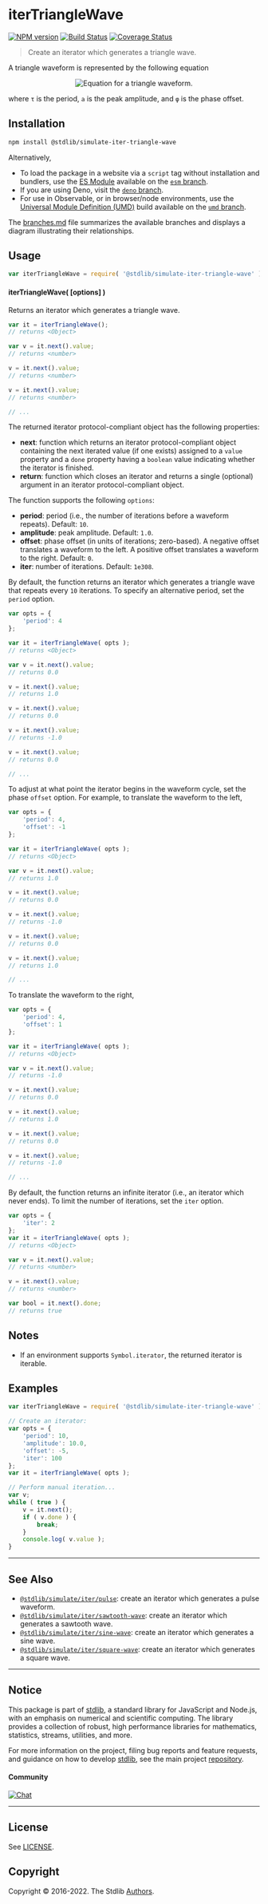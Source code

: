 <!--

@license Apache-2.0

Copyright (c) 2019 The Stdlib Authors.

Licensed under the Apache License, Version 2.0 (the "License");
you may not use this file except in compliance with the License.
You may obtain a copy of the License at

   http://www.apache.org/licenses/LICENSE-2.0

Unless required by applicable law or agreed to in writing, software
distributed under the License is distributed on an "AS IS" BASIS,
WITHOUT WARRANTIES OR CONDITIONS OF ANY KIND, either express or implied.
See the License for the specific language governing permissions and
limitations under the License.

-->

# iterTriangleWave

[![NPM version][npm-image]][npm-url] [![Build Status][test-image]][test-url] [![Coverage Status][coverage-image]][coverage-url] <!-- [![dependencies][dependencies-image]][dependencies-url] -->

> Create an iterator which generates a triangle wave.

<!-- Section to include introductory text. Make sure to keep an empty line after the intro `section` element and another before the `/section` close. -->

<section class="intro">

A triangle waveform is represented by the following equation

<!-- <equation class="equation" label="eq:triangle_waveform" align="center" raw="f(t; \tau, a, \varphi) = \frac{2a}{\pi} \operatorname{arcsin} \sin \frac{2\pi(t-\varphi)}{\tau}" alt="Equation for a triangle waveform."> -->

<div class="equation" align="center" data-raw-text="f(t; \tau, a, \varphi) = \frac{2a}{\pi} \operatorname{arcsin} \sin \frac{2\pi(t-\varphi)}{\tau}" data-equation="eq:triangle_waveform">
    <img src="https://cdn.jsdelivr.net/gh/stdlib-js/stdlib@5827c258000edcb03496265cdfd372d686b4c656/lib/node_modules/@stdlib/simulate/iter/triangle-wave/docs/img/equation_triangle_waveform.svg" alt="Equation for a triangle waveform.">
    <br>
</div>

<!-- </equation> -->

where `τ` is the period, `a` is the peak amplitude, and `φ` is the phase offset.

<!-- TODO: add a figure showing a triangle wave -->

</section>

<!-- /.intro -->

<!-- Package usage documentation. -->

<section class="installation">

## Installation

```bash
npm install @stdlib/simulate-iter-triangle-wave
```

Alternatively,

-   To load the package in a website via a `script` tag without installation and bundlers, use the [ES Module][es-module] available on the [`esm` branch][esm-url].
-   If you are using Deno, visit the [`deno` branch][deno-url].
-   For use in Observable, or in browser/node environments, use the [Universal Module Definition (UMD)][umd] build available on the [`umd` branch][umd-url].

The [branches.md][branches-url] file summarizes the available branches and displays a diagram illustrating their relationships.

</section>

<section class="usage">

## Usage

```javascript
var iterTriangleWave = require( '@stdlib/simulate-iter-triangle-wave' );
```

#### iterTriangleWave( \[options] )

Returns an iterator which generates a triangle wave.

```javascript
var it = iterTriangleWave();
// returns <Object>

var v = it.next().value;
// returns <number>

v = it.next().value;
// returns <number>

v = it.next().value;
// returns <number>

// ...
```

The returned iterator protocol-compliant object has the following properties:

-   **next**: function which returns an iterator protocol-compliant object containing the next iterated value (if one exists) assigned to a `value` property and a `done` property having a `boolean` value indicating whether the iterator is finished.
-   **return**: function which closes an iterator and returns a single (optional) argument in an iterator protocol-compliant object.

The function supports the following `options`:

-   **period**: period (i.e., the number of iterations before a waveform repeats). Default: `10`.
-   **amplitude**: peak amplitude. Default: `1.0`.
-   **offset**: phase offset (in units of iterations; zero-based). A negative offset translates a waveform to the left. A positive offset translates a waveform to the right. Default: `0`.
-   **iter**: number of iterations. Default: `1e308`.

By default, the function returns an iterator which generates a triangle wave that repeats every `10` iterations. To specify an alternative period, set the `period` option.

```javascript
var opts = {
    'period': 4
};

var it = iterTriangleWave( opts );
// returns <Object>

var v = it.next().value;
// returns 0.0

v = it.next().value;
// returns 1.0

v = it.next().value;
// returns 0.0

v = it.next().value;
// returns -1.0

v = it.next().value;
// returns 0.0

// ...
```

To adjust at what point the iterator begins in the waveform cycle, set the phase `offset` option. For example, to translate the waveform to the left,

```javascript
var opts = {
    'period': 4,
    'offset': -1
};

var it = iterTriangleWave( opts );
// returns <Object>

var v = it.next().value;
// returns 1.0

v = it.next().value;
// returns 0.0

v = it.next().value;
// returns -1.0

v = it.next().value;
// returns 0.0

v = it.next().value;
// returns 1.0

// ...
```

To translate the waveform to the right,

```javascript
var opts = {
    'period': 4,
    'offset': 1
};

var it = iterTriangleWave( opts );
// returns <Object>

var v = it.next().value;
// returns -1.0

v = it.next().value;
// returns 0.0

v = it.next().value;
// returns 1.0

v = it.next().value;
// returns 0.0

v = it.next().value;
// returns -1.0

// ...
```

By default, the function returns an infinite iterator (i.e., an iterator which never ends). To limit the number of iterations, set the `iter` option.

```javascript
var opts = {
    'iter': 2
};
var it = iterTriangleWave( opts );
// returns <Object>

var v = it.next().value;
// returns <number>

v = it.next().value;
// returns <number>

var bool = it.next().done;
// returns true
```

</section>

<!-- /.usage -->

<!-- Package usage notes. Make sure to keep an empty line after the `section` element and another before the `/section` close. -->

<section class="notes">

## Notes

-   If an environment supports `Symbol.iterator`, the returned iterator is iterable.

</section>

<!-- /.notes -->

<!-- Package usage examples. -->

<section class="examples">

## Examples

<!-- eslint no-undef: "error" -->

```javascript
var iterTriangleWave = require( '@stdlib/simulate-iter-triangle-wave' );

// Create an iterator:
var opts = {
    'period': 10,
    'amplitude': 10.0,
    'offset': -5,
    'iter': 100
};
var it = iterTriangleWave( opts );

// Perform manual iteration...
var v;
while ( true ) {
    v = it.next();
    if ( v.done ) {
        break;
    }
    console.log( v.value );
}
```

</section>

<!-- /.examples -->

<!-- Section to include cited references. If references are included, add a horizontal rule *before* the section. Make sure to keep an empty line after the `section` element and another before the `/section` close. -->

<section class="references">

</section>

<!-- /.references -->

<!-- Section for related `stdlib` packages. Do not manually edit this section, as it is automatically populated. -->

<section class="related">

* * *

## See Also

-   <span class="package-name">[`@stdlib/simulate/iter/pulse`][@stdlib/simulate/iter/pulse]</span><span class="delimiter">: </span><span class="description">create an iterator which generates a pulse waveform.</span>
-   <span class="package-name">[`@stdlib/simulate/iter/sawtooth-wave`][@stdlib/simulate/iter/sawtooth-wave]</span><span class="delimiter">: </span><span class="description">create an iterator which generates a sawtooth wave.</span>
-   <span class="package-name">[`@stdlib/simulate/iter/sine-wave`][@stdlib/simulate/iter/sine-wave]</span><span class="delimiter">: </span><span class="description">create an iterator which generates a sine wave.</span>
-   <span class="package-name">[`@stdlib/simulate/iter/square-wave`][@stdlib/simulate/iter/square-wave]</span><span class="delimiter">: </span><span class="description">create an iterator which generates a square wave.</span>

</section>

<!-- /.related -->

<!-- Section for all links. Make sure to keep an empty line after the `section` element and another before the `/section` close. -->


<section class="main-repo" >

* * *

## Notice

This package is part of [stdlib][stdlib], a standard library for JavaScript and Node.js, with an emphasis on numerical and scientific computing. The library provides a collection of robust, high performance libraries for mathematics, statistics, streams, utilities, and more.

For more information on the project, filing bug reports and feature requests, and guidance on how to develop [stdlib][stdlib], see the main project [repository][stdlib].

#### Community

[![Chat][chat-image]][chat-url]

---

## License

See [LICENSE][stdlib-license].


## Copyright

Copyright &copy; 2016-2022. The Stdlib [Authors][stdlib-authors].

</section>

<!-- /.stdlib -->

<!-- Section for all links. Make sure to keep an empty line after the `section` element and another before the `/section` close. -->

<section class="links">

[npm-image]: http://img.shields.io/npm/v/@stdlib/simulate-iter-triangle-wave.svg
[npm-url]: https://npmjs.org/package/@stdlib/simulate-iter-triangle-wave

[test-image]: https://github.com/stdlib-js/simulate-iter-triangle-wave/actions/workflows/test.yml/badge.svg?branch=main
[test-url]: https://github.com/stdlib-js/simulate-iter-triangle-wave/actions/workflows/test.yml?query=branch:main

[coverage-image]: https://img.shields.io/codecov/c/github/stdlib-js/simulate-iter-triangle-wave/main.svg
[coverage-url]: https://codecov.io/github/stdlib-js/simulate-iter-triangle-wave?branch=main

<!--

[dependencies-image]: https://img.shields.io/david/stdlib-js/simulate-iter-triangle-wave.svg
[dependencies-url]: https://david-dm.org/stdlib-js/simulate-iter-triangle-wave/main

-->

[chat-image]: https://img.shields.io/gitter/room/stdlib-js/stdlib.svg
[chat-url]: https://gitter.im/stdlib-js/stdlib/

[stdlib]: https://github.com/stdlib-js/stdlib

[stdlib-authors]: https://github.com/stdlib-js/stdlib/graphs/contributors

[umd]: https://github.com/umdjs/umd
[es-module]: https://developer.mozilla.org/en-US/docs/Web/JavaScript/Guide/Modules

[deno-url]: https://github.com/stdlib-js/simulate-iter-triangle-wave/tree/deno
[umd-url]: https://github.com/stdlib-js/simulate-iter-triangle-wave/tree/umd
[esm-url]: https://github.com/stdlib-js/simulate-iter-triangle-wave/tree/esm
[branches-url]: https://github.com/stdlib-js/simulate-iter-triangle-wave/blob/main/branches.md

[stdlib-license]: https://raw.githubusercontent.com/stdlib-js/simulate-iter-triangle-wave/main/LICENSE

<!-- <related-links> -->

[@stdlib/simulate/iter/pulse]: https://github.com/stdlib-js/simulate-iter-pulse

[@stdlib/simulate/iter/sawtooth-wave]: https://github.com/stdlib-js/simulate-iter-sawtooth-wave

[@stdlib/simulate/iter/sine-wave]: https://github.com/stdlib-js/simulate-iter-sine-wave

[@stdlib/simulate/iter/square-wave]: https://github.com/stdlib-js/simulate-iter-square-wave

<!-- </related-links> -->

</section>

<!-- /.links -->
